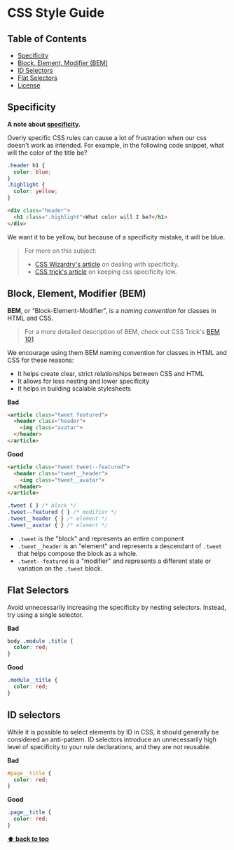# CSS Style Guide

## Table of Contents

- [Specificity](#specificity)
- [Block, Element, Modifier (BEM)](#block,-element,-modifier-(bem))
- [ID Selectors](#id-selectors)
- [Flat Selectors](#flat-selectors)
- [License](#license)

## Specificity

**A note about [specificity](https://developer.mozilla.org/en-US/docs/Web/CSS/Specificity).**

Overly specific CSS rules can cause a lot of frustration when our css doesn't work as intended. For example, in the following code snippet, what will the color of the title be? 

```css
.header h1 {
  color: blue;
}
.highlight {
  color: yellow;
}
```
```html
<div class="header">
  <h1 class=".highlight">What color will I be?</h1>
</div>
```

We want it to be yellow, but because of a specificity mistake, it will be blue.

> For more on this subject:
>   * [CSS Wizardry's article](http://csswizardry.com/2014/07/hacks-for-dealing-with-specificity/) on dealing with specificity.
>   * [CSS trick's article](https://css-tricks.com/strategies-keeping-css-specificity-low/) on keeping css specificity low.

## Block, Element, Modifier (BEM)

**BEM**, or “Block-Element-Modifier”, is a _naming convention_ for classes in HTML and CSS.

> For a more detailed description of BEM, check out CSS Trick's [BEM 101](https://css-tricks.com/bem-101/)

We encourage using them BEM naming convention for classes in HTML and CSS for these reasons:

* It helps create clear, strict relationships between CSS and HTML
* It allows for less nesting and lower specificity
* It helps in building scalable stylesheets

**Bad**

```html
<article class="tweet featured">
  <header class="header">
    <img class="avatar">
  </header>
</article>
```

**Good**

```html
<article class="tweet tweet--featured">
  <header class="tweet__header">
    <img class="tweet__avatar">
  </header>
</article>
```

```css
.tweet { } /* block */
.tweet--featured { } /* modifier */
.tweet__header { } /* element */
.tweet__avatar { } /* element */
```

* `.tweet` is the "block" and represents an entire component
* `.tweet__header` is an "element" and represents a descendant of `.tweet` that helps compose the block as a whole.
* `.tweet--featured` is a "modifier" and represents a different state or variation on the `.tweet` block.

## Flat Selectors

Avoid unnecessarily increasing the specificity by nesting selectors. Instead, try using a single selector. 

**Bad**

```css
body .module .title {
  color: red;
}
```

**Good**

```css
.module__title {
  color: red;
}
```

## ID selectors

While it is possible to select elements by ID in CSS, it should generally be considered an anti-pattern. ID selectors introduce an unnecessarily high level of specificity to your rule declarations, and they are not reusable.

**Bad**

```css
#page__title {
  color: red;
}
```

**Good**

```css
.page__title {
  color: red;
}
```



**[⬆ back to top](#table-of-contents)**
